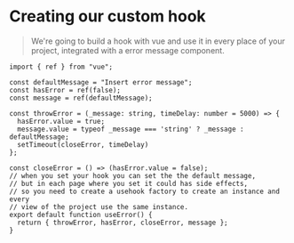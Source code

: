 # Creating our custom hook
> We're going to build a hook with vue and use it in every place of your project, integrated with a error message component.

```tsx
import { ref } from "vue";

const defaultMessage = "Insert error message";
const hasError = ref(false);
const message = ref(defaultMessage);

const throwError = (_message: string, timeDelay: number = 5000) => {
  hasError.value = true;
  message.value = typeof _message === 'string' ? _message : defaultMessage;
  setTimeout(closeError, timeDelay)
};

const closeError = () => (hasError.value = false);
// when you set your hook you can set the the default message, 
// but in each page where you set it could has side effects, 
// so you need to create a usehook factory to create an instance and every
// view of the project use the same instance.
export default function useError() {
  return { throwError, hasError, closeError, message };
}

```